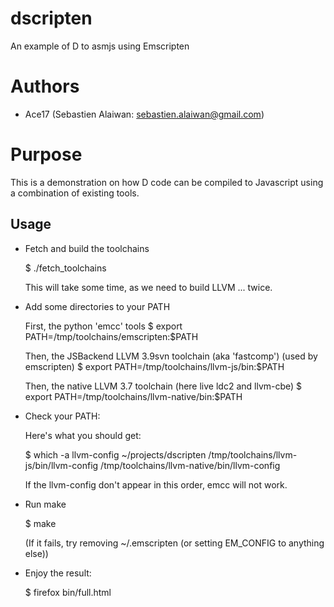 # dscripten
An example of D to asmjs using Emscripten
 
Authors
=======

- Ace17 (Sebastien Alaiwan: sebastien.alaiwan@gmail.com)

Purpose
=======

  This is a demonstration on how D code can be compiled to Javascript using
  a combination of existing tools.

Usage
-----

* Fetch and build the toolchains

  $ ./fetch_toolchains

  This will take some time, as we need to build LLVM ... twice.

* Add some directories to your PATH

  First, the python 'emcc' tools
  $ export PATH=/tmp/toolchains/emscripten:$PATH

  Then, the JSBackend LLVM 3.9svn toolchain (aka 'fastcomp') (used by emscripten)
  $ export PATH=/tmp/toolchains/llvm-js/bin:$PATH

  Then, the native LLVM 3.7 toolchain (here live ldc2 and llvm-cbe)
  $ export PATH=/tmp/toolchains/llvm-native/bin:$PATH

* Check your PATH:

  Here's what you should get:

  $ which -a llvm-config                                                                                                                                                                                                                                                                ~/projects/dscripten
  /tmp/toolchains/llvm-js/bin/llvm-config
  /tmp/toolchains/llvm-native/bin/llvm-config

  If the llvm-config don't appear in this order, emcc will not work.

* Run make

  $ make

  (If it fails, try removing ~/.emscripten (or setting EM_CONFIG to anything else))

* Enjoy the result:

  $ firefox bin/full.html

